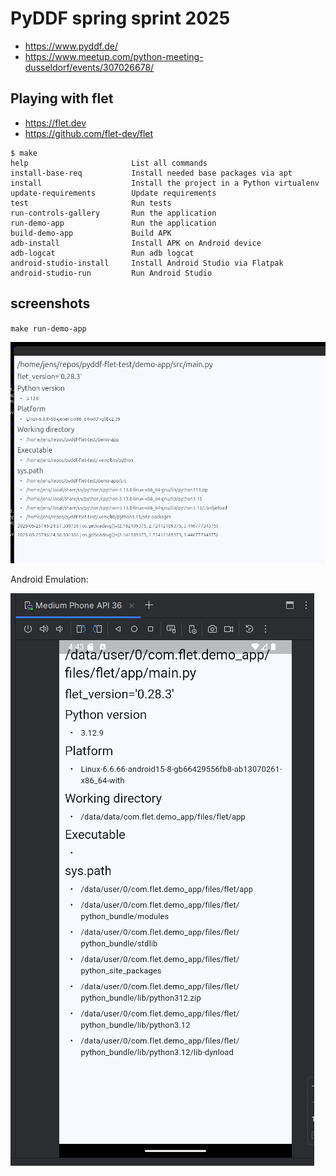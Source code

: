 # PyDDF spring sprint 2025

* https://www.pyddf.de/
* https://www.meetup.com/python-meeting-dusseldorf/events/307026678/

## Playing with flet

* https://flet.dev
* https://github.com/flet-dev/flet

```
$ make
help                       List all commands
install-base-req           Install needed base packages via apt
install                    Install the project in a Python virtualenv
update-requirements        Update requirements
test                       Run tests
run-controls-gallery       Run the application
run-demo-app               Run the application
build-demo-app             Build APK
adb-install                Install APK on Android device
adb-logcat                 Run adb logcat
android-studio-install     Install Android Studio via Flatpak
android-studio-run         Run Android Studio
```

## screenshots

`make run-demo-app`

![2025-05-25_16-25.png](https://github.com/jedie/pyddf-flet-test/blob/main/screenshots/2025-05-25_16-25.png?raw=true "2025-05-25_16-25.png")

Android Emulation:

![2025-05-25_16-43.png](https://github.com/jedie/pyddf-flet-test/blob/main/screenshots/2025-05-25_16-43.png?raw=true "2025-05-25_16-43.png")

